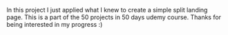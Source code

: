In this project I just applied what I knew to create a simple split landing page.
This is a part of the 50 projects in 50 days udemy course.
Thanks for being interested in my progress :)
